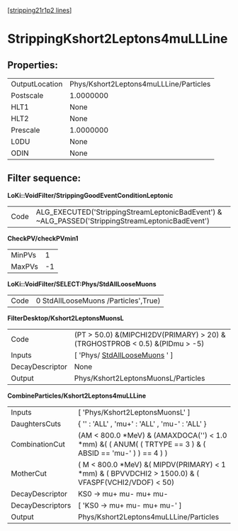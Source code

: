 [[stripping21r1p2 lines]](./stripping21r1p2-index)

# StrippingKshort2Leptons4muLLLine

## Properties:

|                |                                        |
|----------------|----------------------------------------|
| OutputLocation | Phys/Kshort2Leptons4muLLLine/Particles |
| Postscale      | 1.0000000                              |
| HLT1           | None                                   |
| HLT2           | None                                   |
| Prescale       | 1.0000000                              |
| L0DU           | None                                   |
| ODIN           | None                                   |

## Filter sequence:

**LoKi::VoidFilter/StrippingGoodEventConditionLeptonic**

|      |                                                                                                   |
|------|---------------------------------------------------------------------------------------------------|
| Code | ALG_EXECUTED('StrippingStreamLeptonicBadEvent') & \~ALG_PASSED('StrippingStreamLeptonicBadEvent') |

**CheckPV/checkPVmin1**

|        |     |
|--------|-----|
| MinPVs | 1   |
| MaxPVs | -1  |

**LoKi::VoidFilter/SELECT:Phys/StdAllLooseMuons**

|      |                                      |
|------|--------------------------------------|
| Code | 0 StdAllLooseMuons /Particles',True) |

**FilterDesktop/Kshort2LeptonsMuonsL**

|                 |                                                                               |
|-----------------|-------------------------------------------------------------------------------|
| Code            | (PT \> 50.0) &(MIPCHI2DV(PRIMARY) \> 20) &(TRGHOSTPROB \< 0.5) &(PIDmu \> -5) |
| Inputs          | [ 'Phys/ [StdAllLooseMuons](./stripping21r1p2-stdallloosemuons) ' ]         |
| DecayDescriptor | None                                                                          |
| Output          | Phys/Kshort2LeptonsMuonsL/Particles                                           |

**CombineParticles/Kshort2Leptons4muLLLine**

|                  |                                                                                                             |
|------------------|-------------------------------------------------------------------------------------------------------------|
| Inputs           | [ 'Phys/Kshort2LeptonsMuonsL' ]                                                                           |
| DaughtersCuts    | { '' : 'ALL' , 'mu+' : 'ALL' , 'mu-' : 'ALL' }                                                              |
| CombinationCut   | (AM \< 800.0 \*MeV) & (AMAXDOCA('') \< 1.0 \*mm) &( ( ANUM( ( TRTYPE == 3 ) & ( ABSID == 'mu-' ) ) == 4 ) ) |
| MotherCut        | ( M \< 800.0 \*MeV) &( MIPDV(PRIMARY) \< 1 \*mm) & ( BPVVDCHI2 \> 1500.0) & ( VFASPF(VCHI2/VDOF) \< 50)     |
| DecayDescriptor  | KS0 -\> mu+ mu- mu+ mu-                                                                                     |
| DecayDescriptors | [ 'KS0 -\> mu+ mu- mu+ mu-' ]                                                                             |
| Output           | Phys/Kshort2Leptons4muLLLine/Particles                                                                      |
